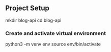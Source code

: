 ## Project Setup

mkdir blog-api 
cd blog-api


### Create and activate virtual environment 

python3 -m venv env
source env/bin/activate
